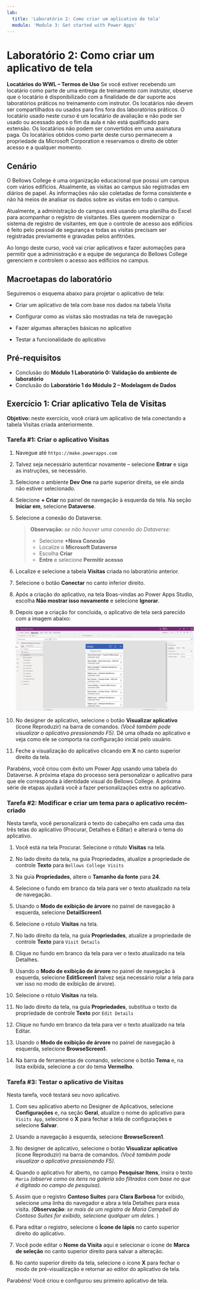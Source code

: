 ```yaml
---
lab:
  title: 'Laboratório 2: Como criar um aplicativo de tela'
  module: 'Module 3: Get started with Power Apps'
---
```


# Laboratório 2: Como criar um aplicativo de tela

**Locatários do WWL – Termos de Uso** Se você estiver recebendo um locatário como parte de uma entrega de treinamento com instrutor, observe que o locatário é disponibilizado com a finalidade de dar suporte aos laboratórios práticos no treinamento com instrutor. Os locatários não devem ser compartilhados ou usados para fins fora dos laboratórios práticos. O locatário usado neste curso é um locatário de avaliação e não pode ser usado ou acessado após o fim da aula e não está qualificado para extensão. Os locatários não podem ser convertidos em uma assinatura paga. Os locatários obtidos como parte deste curso permanecem a propriedade da Microsoft Corporation e reservamos o direito de obter acesso e a qualquer momento. 

## Cenário

O Bellows College é uma organização educacional que possui um campus com vários edifícios. Atualmente, as visitas ao campus são registradas em diários de papel. As informações não são coletadas de forma consistente e não há meios de analisar os dados sobre as visitas em todo o campus.

Atualmente, a administração do campus está usando uma planilha do Excel para acompanhar o registro de visitantes. Eles querem modernizar o sistema de registro de visitantes, em que o controle de acesso aos edifícios é feito pelo pessoal de segurança e todas as visitas precisam ser registradas previamente e gravadas pelos anfitriões.

Ao longo deste curso, você vai criar aplicativos e fazer automações para permitir que a administração e a equipe de segurança do Bellows College gerenciem e controlem o acesso aos edifícios no campus.


## Macroetapas do laboratório

Seguiremos o esquema abaixo para projetar o aplicativo de tela:

- Criar um aplicativo de tela com base nos dados na tabela Visita

- Configurar como as visitas são mostradas na tela de navegação

- Fazer algumas alterações básicas no aplicativo

- Testar a funcionalidade do aplicativo

## Pré-requisitos

- Conclusão do **Módulo 1 Laboratório 0: Validação do ambiente de laboratório**
- Conclusão do **Laboratório 1 do Módulo 2 – Modelagem de Dados**


## Exercício 1: Criar aplicativo Tela de Visitas

**Objetivo:** neste exercício, você criará um aplicativo de tela conectando a tabela Visitas criada anteriormente.


### Tarefa \#1: Criar o aplicativo Visitas

1.  Navegue até `https://make.powerapps.com`

2.  Talvez seja necessário autenticar novamente – selecione **Entrar** e siga as instruções, se necessário.

3.  Selecione o ambiente **Dev One** na parte superior direita, se ele ainda não estiver selecionado.

4.  Selecione **+ Criar** no painel de navegação à esquerda da tela. Na seção **Iniciar em**, selecione **Dataverse**.

5.  Selecione a conexão do Dataverse.

    > **Observação:** *se não houver uma conexão do Dataverse:*
    > - Selecione **+Nova Conexão**
    > - Localize o **Microsoft Dataverse**
    > - Escolha **Criar**
    > - **Entre** e selecione **Permitir acesso**

6.  Localize e selecione a tabela **Visitas** criada no laboratório anterior.

7.  Selecione o botão **Conectar** no canto inferior direito.

8.  Após a criação do aplicativo, na tela Boas-vindas ao Power Apps Studio, escolha **Não mostrar isso novamente** e selecione **Ignorar**.

9.  Depois que a criação for concluída, o aplicativo de tela será parecido com a imagem abaixo:

    ![Aplicativo de tela criado com base nos dados de Visita.](media/2-canvas-app-from-data.png)

10.  No designer de aplicativo, selecione o botão **Visualizar aplicativo** (ícone Reproduzir) na barra de comandos. *(Você também pode visualizar o aplicativo pressionando F5).* Dê uma olhada no aplicativo e veja como ele se comporta na configuração inicial pelo usuário.

11. Feche a visualização do aplicativo clicando em **X** no canto superior direito da tela.

Parabéns, você criou com êxito um Power App usando uma tabela do Dataverse. A próxima etapa do processo será personalizar o aplicativo para que ele corresponda à identidade visual do Bellows College. A próxima série de etapas ajudará você a fazer personalizações extra no aplicativo.


### Tarefa \#2: Modificar e criar um tema para o aplicativo recém-criado

Nesta tarefa, você personalizará o texto do cabeçalho em cada uma das três telas do aplicativo (Procurar, Detalhes e Editar) e alterará o tema do aplicativo. 

1.  Você está na tela Procurar. Selecione o rótulo **Visitas** na tela.

1.  No lado direito da tela, na guia Propriedades, atualize a propriedade de controle **Texto** para `Bellows College Visits`

1.  Na guia **Propriedades**, altere o **Tamanho da fonte** para **24**. 

1.  Selecione o fundo em branco da tela para ver o texto atualizado na tela de navegação. 

1.  Usando o **Modo de exibição de árvore** no painel de navegação à esquerda, selecione **DetailScreen1**. 

1.  Selecione o rótulo **Visitas** na tela.

1.  No lado direito da tela, na guia **Propriedades**, atualize a propriedade de controle **Texto** para `Visit Details`

1.  Clique no fundo em branco da tela para ver o texto atualizado na tela Detalhes.

1.  Usando o **Modo de exibição de árvore** no painel de navegação à esquerda, selecione **EditScreen1** (talvez seja necessário rolar a tela para ver isso no modo de exibição de árvore).

1.  Selecione o rótulo **Visitas** na tela.

1.  No lado direito da tela, na guia **Propriedades**, substitua o texto da propriedade de controle **Texto** por `Edit Details`

1.  Clique no fundo em branco da tela para ver o texto atualizado na tela Editar.

1.  Usando o **Modo de exibição de árvore** no painel de navegação à esquerda, selecione **BrowseScreen1**.

1.  Na barra de ferramentas de comando, selecione o botão **Tema** e, na lista exibida, selecione a cor do tema **Vermelho**.


### Tarefa \#3: Testar o aplicativo de Visitas

Nesta tarefa, você testará seu novo aplicativo.

1.  Com seu aplicativo aberto no Designer de Aplicativos, selecione **Configurações** e, na seção **Geral**, atualize o nome do aplicativo para `Visits App`, selecione o **X** para fechar a tela de configurações e selecione **Salvar**.

2.  Usando a navegação à esquerda, selecione **BrowseScreen1**.

3.  No designer de aplicativo, selecione o botão **Visualizar aplicativo** (ícone Reproduzir) na barra de comandos. *(Você também pode visualizar o aplicativo pressionando F5).*

4.  Quando o aplicativo for aberto, no campo **Pesquisar Itens**, insira o texto `Maria`
     *(observe como os itens na galeria são filtrados com base no que é digitado no campo de pesquisa).*

5.  Assim que o registro **Contoso Suites** para **Clara Barbosa** for exibido, selecione uma linha do navegador e abra a tela Detalhes para essa visita. (**Observação**: *se mais de um registro de Maria Campbell do Contoso Suites for exibido, selecione qualquer um deles.* )

6.  Para editar o registro, selecione o **Ícone de lápis** no canto superior direito do aplicativo.

7.  Você pode editar o **Nome da Visita** aqui e selecionar o ícone de **Marca de seleção** no canto superior direito para salvar a alteração.

8.  No canto superior direito da tela, selecione o ícone **X** para fechar o modo de pré-visualização e retornar ao editor do aplicativo de tela.

Parabéns! Você criou e configurou seu primeiro aplicativo de tela.

